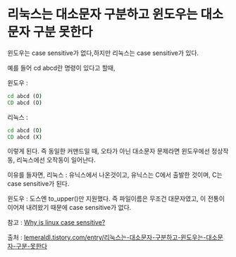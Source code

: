 # 리눅스는 대소문자 구분하고 윈도우는 대소문자 구분 못한다 

윈도우는 case sensitive가 없다,하지만 리눅스는 case sensitive가 있다.

예를 들어 cd abcd란 명령이 있다고 할때,

윈도우 : 

```cmd
cd abcd (O)            
CD abcd (O)
```

리눅스 : 
```cmd
cd abcd (O)            
CD abcd (X)
```
이렇게 된다. 즉 동일한 커맨드일 때, 오타가 아닌 대소문자 문제라면 윈도우에선 정상작동, 리눅스에선 오작동이 일어난다.

이유를 들자면, 리눅스 : 유닉스에서 나온것이고, 유닉스는 C에서 출발한 것이며, C는 case sensitive가 된다. 

윈도우 : 도스엔 to_upper()만 지원했다. 즉 파일이름은 무조건 대문자였고, 이 전통이 이어져 내려왔기 때문에 case sensitive가 없다.

참고 : [Why is linux case sensitive?](http://www.linuxquestions.org/questions/linux-general-1/why-is-linux-case-sensitive-125995/) 

출처 : [lemeraldl.tistory.com/entry/리눅스는-대소문자-구분하고-윈도우는-대소문자-구분-못한다](https://lemeraldl.tistory.com/entry/%EB%A6%AC%EB%88%85%EC%8A%A4%EB%8A%94-%EB%8C%80%EC%86%8C%EB%AC%B8%EC%9E%90-%EA%B5%AC%EB%B6%84%ED%95%98%EA%B3%A0-%EC%9C%88%EB%8F%84%EC%9A%B0%EB%8A%94-%EB%8C%80%EC%86%8C%EB%AC%B8%EC%9E%90-%EA%B5%AC%EB%B6%84-%EB%AA%BB%ED%95%9C%EB%8B%A4)